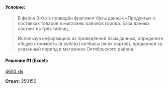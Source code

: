 #### Условие:

> В файле 3-0.xls приведён фрагмент базы данных «Продукты» о поставках товаров в магазины районов города. База данных состоит из трёх таблиц.
> 
> Используя информацию из приведённой базы данных, определите общую стоимость (в рублях) колбасы (всех сортов), проданной за указанный период в магазинах Октябрьского района.

#### Решение #1 (Excel):
[4650.xls](https://github.com/Thundiverter/infege2022/files/7977908/4650.xls)


**Ответ:**  250150
